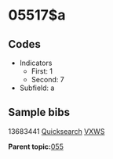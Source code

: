# 05517$a

## Codes

-   Indicators
    -   First: 1
    -   Second: 7
-   Subfield: a

## Sample bibs

13683441 [Quicksearch](https://search.library.yale.edu/catalog/13683441) [VXWS](http://prodorbis.library.yale.edu:7014/vxws/GetHoldingsService?bibId=13683441)

**Parent topic:**[055](../../tags/055/055.md)


